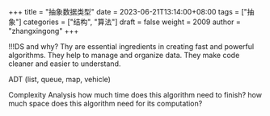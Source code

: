 +++
title = "抽象数据类型"
date = 2023-06-21T13:14:00+08:00
tags = ["抽象"]
categories = ["结构", "算法"]
draft = false
weight = 2009
author = "zhangxingong"
+++

!!!DS and why?
Thy are essential ingredients in creating fast and powerful algorithms.
They help to manage and organize data.
They make code cleaner and easier to understand.

ADT (list, queue, map, vehicle)

Complexity Analysis
how much time does this algorithm need to finish?
how much space does this algorithm need for its computation?

